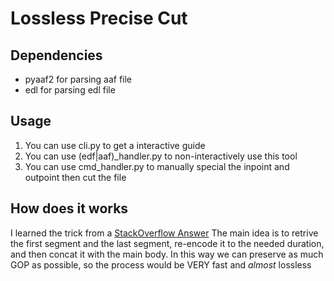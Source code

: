 # Lossless Precise Cut

## Dependencies
- pyaaf2 for parsing aaf file
- edl for parsing edl file

## Usage

1. You can use cli.py to get a interactive guide
2. You can use (edf|aaf)_handler.py to non-interactively use this tool
3. You can use cmd_handler.py to manually special the inpoint and outpoint then cut the file

## How does it works

I learned the trick from a [StackOverflow Answer](https://video.stackexchange.com/questions/23533/can-you-losslessly-ediit-h264-at-the-gop-level)
The main idea is to retrive the first segment and the last segment, re-encode it to the needed duration, and then concat it with the main body. 
In this way we can preserve as much GOP as possible, so the process would be VERY fast and *almost* lossless